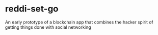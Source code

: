 # reddi-set-go
An early prototype of a blockchain app that combines the hacker spirit of getting things done with social networking
